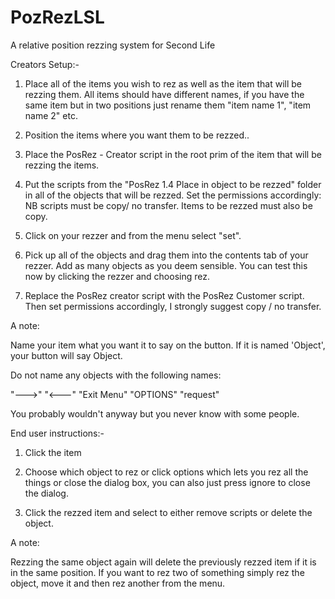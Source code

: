 # PozRezLSL
 A relative position rezzing system for Second Life
 
 
Creators Setup:-

1. Place all of the items you wish to rez as well as the item that will be rezzing them.  All items should have different names, if you have the same item but in two positions just rename them "item name 1", "item name 2" etc.

2. Position the items where you want them to be rezzed..

3. Place the PosRez - Creator script in the root prim of the item that will be rezzing the items.

4. Put the scripts from the  "PosRez 1.4 Place in object to be rezzed" folder in all of the objects that will be rezzed. Set the permissions accordingly: NB scripts must be copy/ no transfer. Items to be rezzed must also be copy. 

5. Click on your rezzer and from the menu select "set".

6. Pick up all of the objects and drag them into the contents tab of your rezzer. Add as many objects as you deem sensible.  You can test this now by clicking the rezzer and choosing rez.

7. Replace the PosRez creator script with the PosRez Customer script. Then set permissions accordingly, I strongly suggest copy / no transfer. 

 

 A note:

 Name your item what you want it to say on the button. If it is named 'Object', your button will say Object. 

Do not name any objects with the following names:
 
"--->"
"<---"
"Exit Menu"
"OPTIONS"
 "request"

You probably wouldn't anyway but you never know with some people.

End user instructions:-

1. Click the item

2. Choose which object to rez or click options which lets you rez all the things or close the dialog box, you can also just press ignore to close the dialog. 

3. Click the rezzed item and select to either remove scripts or delete the object.

A note:

Rezzing the same object again will  delete the previously rezzed item if it is in the same position. If you want to rez two of something simply rez the object, move it and then rez another from the menu. 

 